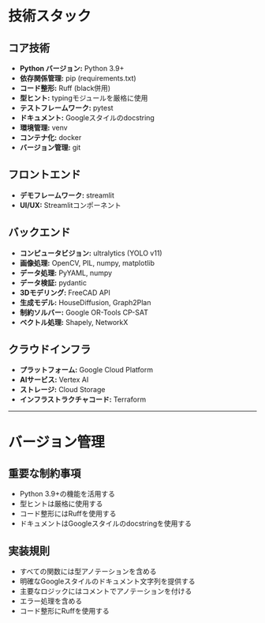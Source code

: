 # 技術スタック

## コア技術
- **Python バージョン:** Python 3.9+
- **依存関係管理:** pip (requirements.txt)
- **コード整形:** Ruff (black併用)
- **型ヒント:** typingモジュールを厳格に使用
- **テストフレームワーク:** pytest
- **ドキュメント:** Googleスタイルのdocstring
- **環境管理:** venv
- **コンテナ化:** docker
- **バージョン管理:** git

## フロントエンド
- **デモフレームワーク:** streamlit
- **UI/UX:** Streamlitコンポーネント

## バックエンド
- **コンピュータビジョン:** ultralytics (YOLO v11)
- **画像処理:** OpenCV, PIL, numpy, matplotlib
- **データ処理:** PyYAML, numpy
- **データ検証:** pydantic
- **3Dモデリング:** FreeCAD API
- **生成モデル:** HouseDiffusion, Graph2Plan
- **制約ソルバー:** Google OR-Tools CP-SAT
- **ベクトル処理:** Shapely, NetworkX

## クラウドインフラ
- **プラットフォーム:** Google Cloud Platform
- **AIサービス:** Vertex AI
- **ストレージ:** Cloud Storage
- **インフラストラクチャコード:** Terraform

---

# バージョン管理
## 重要な制約事項
- Python 3.9+の機能を活用する
- 型ヒントは厳格に使用する
- コード整形にはRuffを使用する
- ドキュメントはGoogleスタイルのdocstringを使用する

## 実装規則
- すべての関数には型アノテーションを含める
- 明確なGoogleスタイルのドキュメント文字列を提供する
- 主要なロジックにはコメントでアノテーションを付ける
- エラー処理を含める
- コード整形にRuffを使用する
